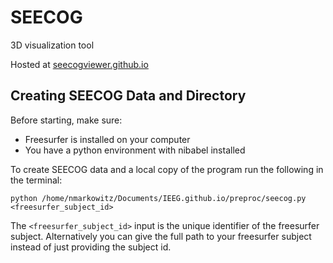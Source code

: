 # SEECOG
3D visualization tool

Hosted at [seecogviewer.github.io](seecogviewer.github.io)

## Creating SEECOG Data and Directory

Before starting, make sure:
* Freesurfer is installed on your computer
* You have a python environment with nibabel installed

To create SEECOG data and a local copy of the program run the following in the terminal:

```
python /home/nmarkowitz/Documents/IEEG.github.io/preproc/seecog.py <freesurfer_subject_id>
```

The `<freesurfer_subject_id>` input is the unique identifier of the freesurfer subject. Alternatively you can give the full path to your freesurfer subject instead of just providing the subject id.
